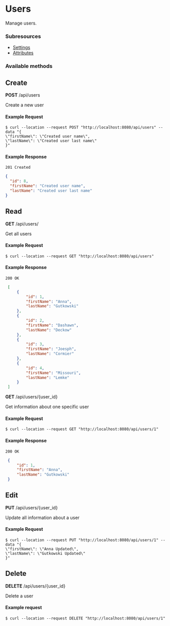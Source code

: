 # Users

Manage users.

### Subresources

* [Settings]
* [Attributes]

[Settings]: user-settings.md "User Settings"
[Attributes]: user-attributes.md "User Attributes"

### Available methods

## Create

**POST** /api/users

Create a new user

#### Example Request

    $ curl --location --request POST "http://localhost:8080/api/users" --data "{
    \"firstName\": \"Created user name\",
    \"lastName\": \"Created user last name\"
    }"

#### Example Response
`201 Created`

``` json
{
  "id": 8,
  "firstName": "Created user name",
  "lastName": "Created user last name"
}
```

## Read

**GET** /api/users/

Get all users

#### Example Request
    $ curl --location --request GET "http://localhost:8080/api/users"

#### Example Response
`200 OK`

``` json
 [
     {
         "id": 1,
         "firstName": "Anna",
         "lastName": "Gutkowski"
     },
     {
         "id": 2,
         "firstName": "Dashawn",
         "lastName": "Deckow"
     },
     {
         "id": 3,
         "firstName": "Joesph",
         "lastName": "Cormier"
     },
     {
         "id": 4,
         "firstName": "Missouri",
         "lastName": "Lemke"
     }
 ]
```
 
**GET** /api/users/{user_id}

Get information about one specific user

#### Example Request
    $ curl --location --request GET "http://localhost:8080/api/users/1"
#### Example Response
`200 OK`

``` json
 {
     "id": 1,
     "firstName": "Anna",
     "lastName": "Gutkowski"
 }
```
## Edit

**PUT** /api/users/{user_id}

Update all information about a user

#### Example Request

    $ curl --location --request PUT "http://localhost:8080/api/users/1" --data "{
    \"firstName\": \"Anna Updated\",
    \"lastName\": \"Gutkowski Updated\"
    }"

## Delete

**DELETE** /api/users/{user_id}

Delete a user

#### Example request
    $ curl --location --request DELETE "http://localhost:8080/api/users/1"